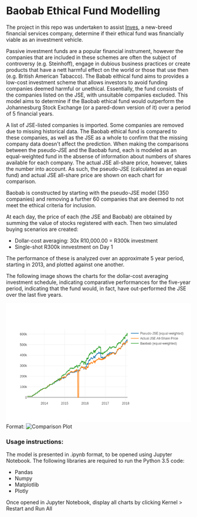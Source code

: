 # Baobab Ethical Fund Modelling

The project in this repo was undertaken to assist [Inves](https://www.inv.es/), a new-breed financial services company, determine if their ethical fund was financially viable as an investment vehicle.

Passive investment funds are a popular financial instrument, however the companies that are included in these schemes are often the subject of controversy (e.g. Steinhoff), engage in dubious business practices or create products that have a nett harmful effect on the world or those that use then (e.g. British American Tabacco). The Babab eithical fund aims to provides a low-cost investment scheme that allows investors to avoid funding companies deemed harmful or unethical. Essentially, the fund consists of the companies listed on the JSE, with unsuitable companies excluded. This model aims to determine if the Baobab ethical fund would outperform the Johannesburg Stock Exchange (or a pared-down version of it) over a period of 5 financial years.

A list of JSE-listed companies is imported. Some companies are removed due to missing historical data. The Baobab ethical fund is compared to these companies, as well as the JSE as a whole to confirm that the missing company data doesn't affect the prediction. When making the comparisons between the pseudo-JSE and the Baobab fund, each is modeled as an equal-weighted fund in the absense of information about numbers of shares available for each company. The actual JSE all-share price, however, takes the number into account. As such, the pseudo-JSE (calculated as an equal fund) and actual JSE all-share price are shown on each chart for comparison.

Baobab is constructed by starting with the pseudo-JSE model (350 companies) and removing a further 60 companies that are deemed to not meet the ethical criteria for inclusion.

At each day, the price of each (the JSE and Baobab) are obtained by summing the value of stocks registered with each. Then two simulated buying scenarios are created:
* Dollar-cost averaging: 30x R10,000.00 = R300k investment
* Single-shot R300k innvestment on Day 1

The performance of these is analyzed over an approximate 5 year period, starting in 2013, and plotted against one another.

The following image shows the charts for the dollar-cost averaging investment schedule, indicating comparative performances for the five-year period, indicating that the fund would, in fact, have out-performed the JSE over the last five years.

![Comparison plot](https://raw.githubusercontent.com/MProx/Baobab_Ethical_Fund/master/ComparisonPlot.png)
Format: ![Comparison Plot](url)


### Usage instructions:
The model is presented in .ipynb format, to be opened using Jupyter Notebook.
The following libraries are required to run the Python 3.5 code:
* Pandas
* Numpy
* Matplotlib
* Plotly

Once opened in Jupyter Notebook, display all charts by clicking Kernel > Restart and Run All
